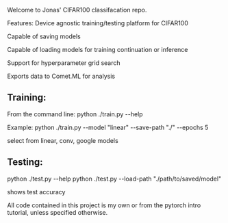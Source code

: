 Welcome to Jonas' CIFAR100 classifacation repo.

Features: 
Device agnostic training/testing platform for CIFAR100

Capable of saving models

Capable of loading models for training continuation or inference

Support for hyperparameter grid search

Exports data to Comet.ML for analysis

## Training:

From the command line:
python ./train.py --help

Example:
python ./train.py --model "linear" --save-path "./" --epochs 5

select from linear, conv, google models

## Testing:
python ./test.py --help
python ./test.py --load-path "./path/to/saved/model"

shows test accuracy


All code contained in this project is my own or from the pytorch intro tutorial, unless specified otherwise.

